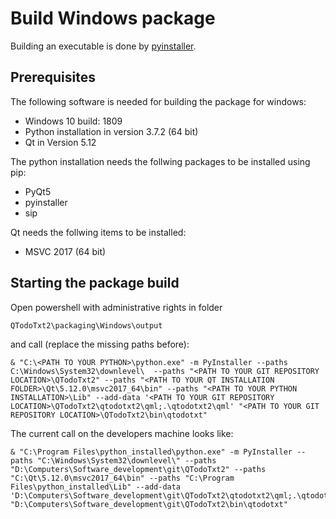 # Build Windows package
Building an executable is done by [pyinstaller](https://www.pyinstaller.org/ "pyinstaller").

## Prerequisites

The following software is needed for building the package for windows:
* Windows 10 build: 1809
* Python installation in version 3.7.2 (64 bit)
* Qt in Version 5.12

The python installation needs the follwing packages to be installed using pip:
* PyQt5
* pyinstaller
* sip

Qt needs the follwing items to be installed:
* MSVC 2017 (64 bit)

## Starting the package build

Open powershell with administrative rights in folder

	QTodoTxt2\packaging\Windows\output

and call (replace the missing paths before):

	& "C:\<PATH TO YOUR PYTHON>\python.exe" -m PyInstaller --paths C:\Windows\System32\downlevel\  --paths "<PATH TO YOUR GIT REPOSITORY LOCATION>\QTodoTxt2" --paths "<PATH TO YOUR QT INSTALLATION FOLDER>\Qt\5.12.0\msvc2017_64\bin" --paths "<PATH TO YOUR PYTHON INSTALLATION>\Lib" --add-data '<PATH TO YOUR GIT REPOSITORY LOCATION>\QTodoTxt2\qtodotxt2\qml;.\qtodotxt2\qml' "<PATH TO YOUR GIT REPOSITORY LOCATION>\QTodoTxt2\bin\qtodotxt"

The current call on the developers machine looks like:

	& "C:\Program Files\python_installed\python.exe" -m PyInstaller --paths "C:\Windows\System32\downlevel\" --paths "D:\Computers\Software_development\git\QTodoTxt2" --paths "C:\Qt\5.12.0\msvc2017_64\bin" --paths "C:\Program Files\python_installed\Lib" --add-data 'D:\Computers\Software_development\git\QTodoTxt2\qtodotxt2\qml;.\qtodotxt2\qml' "D:\Computers\Software_development\git\QTodoTxt2\bin\qtodotxt"